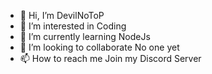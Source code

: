 - 👋 Hi, I’m DevilNoToP
- 👀 I’m interested in Coding
- 🌱 I’m currently learning NodeJs
- 💞️ I’m looking to collaborate No one yet
- 📫 How to reach me Join my Discord Server 

<!---
DevilPartyy/DevilPartyy is a ✨ special ✨ repository because its `README.md` (this file) appears on your GitHub profile.
You can click the Preview link to take a look at your changes.
--->
